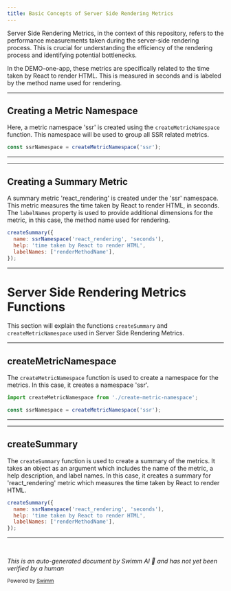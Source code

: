 ```yaml
---
title: Basic Concepts of Server Side Rendering Metrics
---
```

Server Side Rendering Metrics, in the context of this repository, refers to the performance measurements taken during the server-side rendering process. This is crucial for understanding the efficiency of the rendering process and identifying potential bottlenecks.

In the DEMO-one-app, these metrics are specifically related to the time taken by React to render HTML. This is measured in seconds and is labeled by the method name used for rendering.

<SwmSnippet path="/src/server/metrics/ssr.js" line="21">

---

## Creating a Metric Namespace

Here, a metric namespace 'ssr' is created using the `createMetricNamespace` function. This namespace will be used to group all SSR related metrics.

```javascript
const ssrNamespace = createMetricNamespace('ssr');
```

---

</SwmSnippet>

<SwmSnippet path="/src/server/metrics/ssr.js" line="23">

---

## Creating a Summary Metric

A summary metric 'react_rendering' is created under the 'ssr' namespace. This metric measures the time taken by React to render HTML, in seconds. The `labelNames` property is used to provide additional dimensions for the metric, in this case, the method name used for rendering.

```javascript
createSummary({
  name: ssrNamespace('react_rendering', 'seconds'),
  help: 'time taken by React to render HTML',
  labelNames: ['renderMethodName'],
});
```

---

</SwmSnippet>

# Server Side Rendering Metrics Functions

This section will explain the functions `createSummary` and `createMetricNamespace` used in Server Side Rendering Metrics.

<SwmSnippet path="/src/server/metrics/ssr.js" line="19">

---

## createMetricNamespace

The `createMetricNamespace` function is used to create a namespace for the metrics. In this case, it creates a namespace 'ssr'.

```javascript
import createMetricNamespace from './create-metric-namespace';

const ssrNamespace = createMetricNamespace('ssr');
```

---

</SwmSnippet>

<SwmSnippet path="/src/server/metrics/ssr.js" line="23">

---

## createSummary

The `createSummary` function is used to create a summary of the metrics. It takes an object as an argument which includes the name of the metric, a help description, and label names. In this case, it creates a summary for 'react_rendering' metric which measures the time taken by React to render HTML.

```javascript
createSummary({
  name: ssrNamespace('react_rendering', 'seconds'),
  help: 'time taken by React to render HTML',
  labelNames: ['renderMethodName'],
});
```

---

</SwmSnippet>

&nbsp;

*This is an auto-generated document by Swimm AI 🌊 and has not yet been verified by a human*

<SwmMeta version="3.0.0" repo-id="Z2l0aHViJTNBJTNBREVNTy1vbmUtYXBwJTNBJTNBZ2lsYWRuYXZvdA==" repo-name="DEMO-one-app" doc-type="overview"><sup>Powered by [Swimm](/)</sup></SwmMeta>
